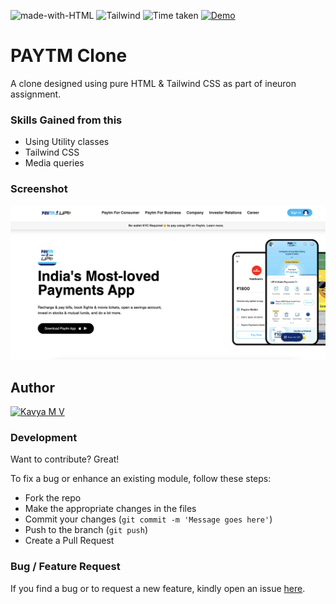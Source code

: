 ![made-with-HTML](https://img.shields.io/badge/Made%20with-HTML%20-blue?style=for-the-badge)
![Tailwind](https://img.shields.io/badge/Tailwind_CSS-38B2AC?style=for-the-badge&logo=tailwind-css&logoColor=white)
![Time taken](https://img.shields.io/badge/Time%20taken-03D:0H%3A00M%3A00S-tomato?style=for-the-badge&logo=Clockify)
[![Demo](https://img.shields.io/badge/See%20Demo-Visit-green?style=for-the-badge&logo=web)](https://paytm-clone-dun.vercel.app/)

# PAYTM Clone

A clone designed using pure HTML & Tailwind CSS as part of ineuron assignment.

### Skills Gained from this

- Using Utility classes
- Tailwind CSS
- Media queries

### Screenshot

![Project live image](assets/Paytm-Clone.png)

## Author

<a href="https://github.com/kavyamvg"> <img src="https://github.com/kavyamvg.png" alt="Kavya M V" style="width:50px;"/></a>

### Development

Want to contribute? Great!

To fix a bug or enhance an existing module, follow these steps:

- Fork the repo
- Make the appropriate changes in the files
- Commit your changes (`git commit -m 'Message goes here'`)
- Push to the branch (`git push`)
- Create a Pull Request

### Bug / Feature Request

If you find a bug or to request a new feature, kindly open an issue [here](https://github.com/KavyaMVG/Paytm-clone/issues/new).
